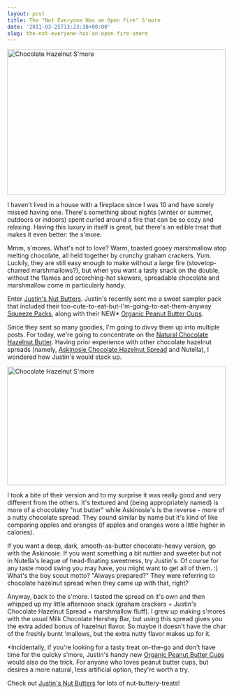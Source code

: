 ```yaml
---
layout: post
title: The "Not Everyone Has an Open Fire" S'more
date: '2011-03-25T13:23:38+00:00'
slug: the-not-everyone-has-an-open-fire-smore
---
```

<a title="Chocolate Hazelnut S'more by kstar810, on Flickr" href="http://www.flickr.com/photos/kstar810/5555734041/"><img src="http://farm6.static.flickr.com/5181/5555734041_999d9d1db1.jpg" alt="Chocolate Hazelnut S'more" width="500" height="333" /></a>

I haven't lived in a house with a fireplace since I was 10 and have sorely missed having one. There's something about nights (winter or summer, outdoors or indoors) spent curled around a fire that can be so cozy and relaxing. Having this luxury in itself is great, but there's an edible treat that makes it even better: the s'more.

Mmm, s'mores. What's not to love? Warm, toasted gooey marshmallow atop melting chocolate, all held together by crunchy graham crackers. Yum. Luckily, they are still easy enough to make without a large fire (stovetop-charred marshmallows?), but when you want a tasty snack on the double, without the flames and scorching-hot skewers, spreadable chocolate and marshmallow come in particularly handy.

Enter <a href="http://www.justinsnutbutter.com/index.php">Justin's Nut Butters</a>. Justin's recently sent me a sweet sampler pack that included their too-cute-to-eat-but-I'm-going-to-eat-them-anyway <a href="http://justinsnutbutter.elsstore.com/view/category/6001-packs/">Squeeze Packs</a>, along with their NEW* <a href="http://justinsnutbutter.elsstore.com/view/category/20391-peanut-butter-cups/">Organic Peanut Butter Cups</a>.

Since they sent so many goodies, I'm going to divvy them up into multiple posts. For today, we're going to concentrate on the <a href="http://justinsnutbutter.elsstore.com/view/product/?id=145031&amp;cid=6011">Natural Chocolate Hazelnut Butter</a>. Having prior experience with other chocolate hazelnut spreads (namely, <a href="http://www.askinosie.com/p-107-askinosie-chocolate-hazelnut-spread.aspx">Askinosie Chocolate Hazelnut Spread</a> and Nutella), I wondered how Justin's would stack up.

<a title="Chocolate Hazelnut S'more by kstar810, on Flickr" href="http://www.flickr.com/photos/kstar810/5556319086/"><img src="http://farm6.static.flickr.com/5229/5556319086_7b9fd409fc.jpg" alt="Chocolate Hazelnut S'more" width="500" height="271" /></a>

I took a bite of their version and to my surprise it was really good and very different from the others. It's textured and (being appropriately named) is more of a chocolatey "nut butter" while Askinosie's is the reverse - more of a nutty chocolate spread. They sound similar by name but it's kind of like comparing apples and oranges (if apples and oranges were a little higher in calories).

If you want a deep, dark, smooth-as-butter chocolate-heavy version, go with the Askinosie. If you want something a bit nuttier and sweeter but not in Nutella's league of head-floating sweetness, try Justin's. Of course for any taste mood swing you may have, you might want to get all of them. :) What's the boy scout motto? "Always prepared?" They were referring to chocolate hazelnut spread when they came up with that, right?

Anyway, back to the s'more. I tasted the spread on it's own and then whipped up my little afternoon snack (graham crackers + Justin's Chocolate Hazelnut Spread + marshmallow fluff). I grew up making s'mores with the usual Milk Chocolate Hershey Bar, but using this spread gives you the extra added bonus of hazelnut flavor. So maybe it doesn't have the char of the freshly burnt 'mallows, but the extra nutty flavor makes up for it.

*Incidentally, if you're looking for a tasty treat on-the-go and don't have time for the quicky s'more, Justin's handy new <a href="http://justinsnutbutter.elsstore.com/view/category/20391-peanut-butter-cups/">Organic Peanut Butter Cups</a> would also do the trick. For anyone who loves peanut butter cups, but desires a more natural, less artificial option, they're worth a try.

Check out <a href="http://www.justinsnutbutter.com/index.php">Justin's Nut Butters</a> for lots of nut-buttery-treats!
